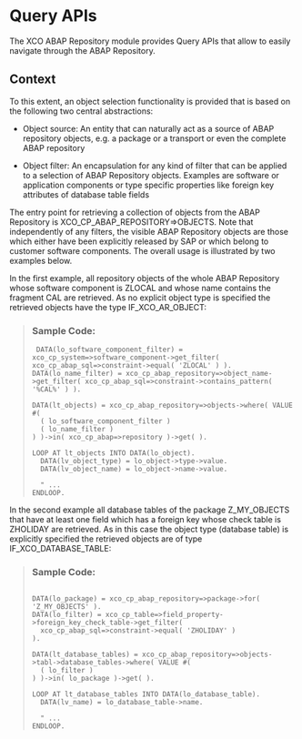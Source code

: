 <!-- loio5a2cd698d463441d9c1a4c431a7cdb5b -->

# Query APIs

The XCO ABAP Repository module provides Query APIs that allow to easily navigate through the ABAP Repository.



<a name="loio5a2cd698d463441d9c1a4c431a7cdb5b__section_pv2_tjj_hmb"/>

## Context

To this extent, an object selection functionality is provided that is based on the following two central abstractions:

-   Object source: An entity that can naturally act as a source of ABAP repository objects, e.g. a package or a transport or even the complete ABAP repository

-   Object filter: An encapsulation for any kind of filter that can be applied to a selection of ABAP Repository objects. Examples are software or application components or type specific properties like foreign key attributes of database table fields


The entry point for retrieving a collection of objects from the ABAP Repository is XCO\_CP\_ABAP\_REPOSITORY=\>OBJECTS. Note that independently of any filters, the visible ABAP Repository objects are those which either have been explicitly released by SAP or which belong to customer software components. The overall usage is illustrated by two examples below.

In the first example, all repository objects of the whole ABAP Repository whose software component is ZLOCAL and whose name contains the fragment CAL are retrieved. As no explicit object type is specified the retrieved objects have the type IF\_XCO\_AR\_OBJECT:

> ### Sample Code:  
> ```abap
>  DATA(lo_software_component_filter) = xco_cp_system=>software_component->get_filter( xco_cp_abap_sql=>constraint->equal( 'ZLOCAL' ) ).
> DATA(lo_name_filter) = xco_cp_abap_repository=>object_name->get_filter( xco_cp_abap_sql=>constraint->contains_pattern( '%CAL%' ) ).
> 
> DATA(lt_objects) = xco_cp_abap_repository=>objects->where( VALUE #(
>   ( lo_software_component_filter )
>   ( lo_name_filter )
> ) )->in( xco_cp_abap=>repository )->get( ).
> 
> LOOP AT lt_objects INTO DATA(lo_object).
>   DATA(lv_object_type) = lo_object->type->value.
>   DATA(lv_object_name) = lo_object->name->value.
> 
>   " ...
> ENDLOOP.
> ```

In the second example all database tables of the package Z\_MY\_OBJECTS that have at least one field which has a foreign key whose check table is ZHOLIDAY are retrieved. As in this case the object type \(database table\) is explicitly specified the retrieved objects are of type IF\_XCO\_DATABASE\_TABLE:

> ### Sample Code:  
> ```abap
> 
> DATA(lo_package) = xco_cp_abap_repository=>package->for( 'Z_MY_OBJECTS' ).
> DATA(lo_filter) = xco_cp_table=>field_property->foreign_key_check_table->get_filter(
>   xco_cp_abap_sql=>constraint->equal( 'ZHOLIDAY' )
> ).
>  
> DATA(lt_database_tables) = xco_cp_abap_repository=>objects->tabl->database_tables->where( VALUE #(
>   ( lo_filter )
> ) )->in( lo_package )->get( ).
>  
> LOOP AT lt_database_tables INTO DATA(lo_database_table).
>   DATA(lv_name) = lo_database_table->name.
>  
>   " ...
> ENDLOOP.
> ```


